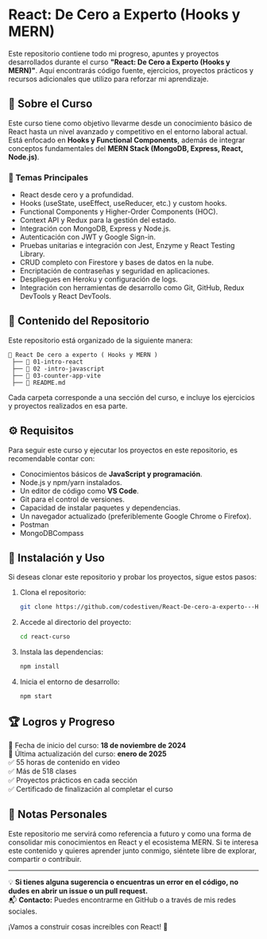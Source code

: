 # React: De Cero a Experto (Hooks y MERN)

Este repositorio contiene todo mi progreso, apuntes y proyectos desarrollados durante el curso **"React: De Cero a Experto (Hooks y MERN)"**. Aquí encontrarás código fuente, ejercicios, proyectos prácticos y recursos adicionales que utilizo para reforzar mi aprendizaje.

## 📌 Sobre el Curso
Este curso tiene como objetivo llevarme desde un conocimiento básico de React hasta un nivel avanzado y competitivo en el entorno laboral actual. Está enfocado en **Hooks y Functional Components**, además de integrar conceptos fundamentales del **MERN Stack (MongoDB, Express, React, Node.js)**.

### 📖 Temas Principales
- React desde cero y a profundidad.
- Hooks (useState, useEffect, useReducer, etc.) y custom hooks.
- Functional Components y Higher-Order Components (HOC).
- Context API y Redux para la gestión del estado.
- Integración con MongoDB, Express y Node.js.
- Autenticación con JWT y Google Sign-in.
- Pruebas unitarias e integración con Jest, Enzyme y React Testing Library.
- CRUD completo con Firestore y bases de datos en la nube.
- Encriptación de contraseñas y seguridad en aplicaciones.
- Despliegues en Heroku y configuración de logs.
- Integración con herramientas de desarrollo como Git, GitHub, Redux DevTools y React DevTools.

## 📂 Contenido del Repositorio
Este repositorio está organizado de la siguiente manera:
```
📁 React De cero a experto ( Hooks y MERN )
 ├── 📂 01-intro-react
 ├── 📂 02 -intro-javascript
 ├── 📂 03-counter-app-vite
 ├── 📜 README.md
```
Cada carpeta corresponde a una sección del curso, e incluye los ejercicios y proyectos realizados en esa parte.

## ⚙️ Requisitos
Para seguir este curso y ejecutar los proyectos en este repositorio, es recomendable contar con:
- Conocimientos básicos de **JavaScript y programación**.
- Node.js y npm/yarn instalados.
- Un editor de código como **VS Code**.
- Git para el control de versiones.
- Capacidad de instalar paquetes y dependencias.
- Un navegador actualizado (preferiblemente Google Chrome o Firefox).
- Postman
- MongoDBCompass

## 🚀 Instalación y Uso
Si deseas clonar este repositorio y probar los proyectos, sigue estos pasos:
1. Clona el repositorio:
   ```bash
   git clone https://github.com/codestiven/React-De-cero-a-experto---Hooks-y-MERN--.git
   ```
2. Accede al directorio del proyecto:
   ```bash
   cd react-curso
   ```
3. Instala las dependencias:
   ```bash
   npm install
   ```
4. Inicia el entorno de desarrollo:
   ```bash
   npm start
   ```

## 🏆 Logros y Progreso
📅 Fecha de inicio del curso: **18 de noviembre de 2024**  
📅 Última actualización del curso: **enero de 2025**  
✅ 55 horas de contenido en video  
✅ Más de 518 clases  
✅ Proyectos prácticos en cada sección  
✅ Certificado de finalización al completar el curso  

## 📌 Notas Personales
Este repositorio me servirá como referencia a futuro y como una forma de consolidar mis conocimientos en React y el ecosistema MERN. Si te interesa este contenido y quieres aprender junto conmigo, siéntete libre de explorar, compartir o contribuir.

---

💡 **Si tienes alguna sugerencia o encuentras un error en el código, no dudes en abrir un issue o un pull request.**  
📬 **Contacto:** Puedes encontrarme en GitHub o a través de mis redes sociales.

¡Vamos a construir cosas increíbles con React! 🚀

